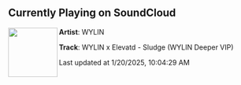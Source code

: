 ## Currently Playing on SoundCloud

[<img align="left" width="100" src="https://i1.sndcdn.com/artworks-0kAz1WWItRgTwzcu-Ov5yHA-t500x500.jpg">](https://soundcloud.com/wylinmusic/sludgedeepervip)

**Artist**: WYLIN 

**Track**: WYLIN x Elevatd - Sludge (WYLIN Deeper VIP)

Last updated at 1/20/2025, 10:04:29 AM
